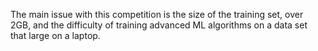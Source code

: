 The main issue with this competition is the size of the training set, over 2GB, and the difficulty of training advanced ML algorithms on a data set that large on a laptop.

